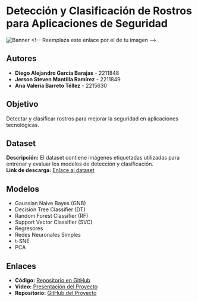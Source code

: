 # Detección y Clasificación de Rostros para Aplicaciones de Seguridad

![Banner]([https://via.placeholder.com/800x300?text=Detección+y+Clasificación+de+Rostros](https://github.com/jerson1210/AI-proyecto/blob/main/Deteccion%20(1).png?raw=true)) <!-- Reemplaza este enlace por el de tu imagen -->

## Autores
- **Diego Alejandro García Barajas** - 2211848  
- **Jerson Steven Mantilla Ramírez** - 2211849  
- **Ana Valeria Barreto Téllez** - 2215630  

## Objetivo
Detectar y clasificar rostros para mejorar la seguridad en aplicaciones tecnológicas.

## Dataset
**Descripción:** El dataset contiene imágenes etiquetadas utilizadas para entrenar y evaluar los modelos de detección y clasificación.  
**Link de descarga:** [Enlace al dataset](<TU_LINK_AQUI>)

## Modelos
- Gaussian Naive Bayes (GNB)
- Decision Tree Classifier (DT)
- Random Forest Classifier (RF)
- Support Vector Classifier (SVC)  
- Regresores  
- Redes Neuronales Simples  
- t-SNE  
- PCA

## Enlaces
- **Código:** [Repositorio en GitHub](<TU_LINK_AQUI>)  
- **Video:** [Presentación del Proyecto](<TU_LINK_AQUI>)  
- **Repositorio:** [GitHub del Proyecto](<TU_LINK_AQUI>)
